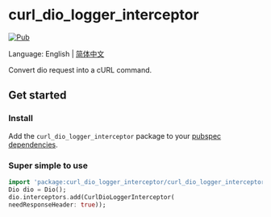 # curl_dio_logger_interceptor

[![Pub](https://img.shields.io/badge/pub-v0.0.1-blue)](https://pub.dev/packages/curl_dio_logger_interceptor)

Language: English | [简体中文](README-ZH.md)

Convert dio request into a cURL command.

## Get started

### Install

Add the `curl_dio_logger_interceptor` package to your
[pubspec dependencies](https://pub.dev/packages/curl_dio_logger_interceptor/install).

### Super simple to use

```dart
import 'package:curl_dio_logger_interceptor/curl_dio_logger_interceptor.dart';
Dio dio = Dio();
dio.interceptors.add(CurlDioLoggerInterceptor(
needResponseHeader: true));
```
